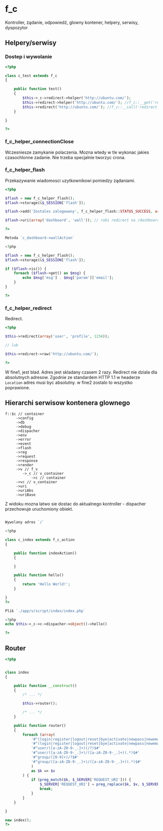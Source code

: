 # f_c

Kontroller, żądanie, odpowiedź, glowny kontener, helpery, serwisy, dyspozytor


## Helpery/serwisy


### Dostep i wywolanie

```php
<?php

class c_test extends f_c
{

    public function test()
    {
        $this->_c->redirect->helper('http://ubuntu.com/');
        $this->redirect->helper('http://ubuntu.com/'); //f_c::__get('redirect')
        $this->redirect('http://ubuntu.com/'); //f_c::__call('redirect', array('http://ubuntu.com/'))
    }

}

?>
```

###  f_c_helper_connectionClose

Wczesniesze zamykanie polaczenia.
Mozna wtedy w tle wykonac jakies czasochlonne zadanie.
Nie trzeba specjalnie tworzyc crona.

### f_c_helper_flash

Przekazywanie wiadomosci uzytkownikowi pomiedzy żądaniami.

```php
<?php

$flash = new f_c_helper_flash();
$flash->storage(&$_SESSION['flash']);

$flash->add('Zostales zalogowany', f_c_helper_flash::STATUS_SUCCESS, array('email' => 'user@domain.com'));

$flash->uri(array('dashboard', 'wall')); // robi redirect na /dashboard/wall

?>

Metoda `c_dashboard->wallAction`

<?php

$flash = new f_c_helper_flash();
$flash->storage(&$_SESSION['flash']);

if ($flash->is()) {
    foreach ($flash->get() as $msg) {
        echo $msg['msg'] . $msg['param']['email'];
    }
}

?>
```

### f_c_helper_redirect

Redirect.

```php
<?php

$this->redirect(array('user', 'profile', 1234));

// lub

$this->redirect->raw('http://ubuntu.com/');

?>
```

W fine1, jest blad. Adres jest skladany czasem 2 razy.
Redirect nie dziala dla absolutnych adresow.
Zgodnie ze standardem HTTP 1.1 w headerze `Location` adres musi byc  absolutny.
w fine2 zostalo to wszystko poprawione.

## Hierarchi serwisow kontenera glownego

```
f::$c // container
     ->config
     ->db
     ->debug
     ->dispacher
     ->env
     ->error
     ->event
     ->flash
     ->reg
     ->request
     ->response
     ->render
     ->v // f_v
        ->_c // v_container
            ->c // container
     ->vc // v_container
     ->uri
     ->uriAbs
     ->uriBase

```

Z widoku mozna latwo sie dostac do aktualnego kontroller - dispacher przechowuje uruchomiony obiekt.

```php

Wywolany adres `/`

<?php

class c_index extends f_c_action
{

    public function indexAction()
    {

    }

    public function hello()
    {
        return 'Hello World!';
    }

}
?>

Plik `./app/v/script/index/index.php`

<?php
echo $this->_c->c->dispacher->object()->hello()

?>
```

## Router

```php
<?php


class index
{

    public function __construct()
    {
        /* ... */

        $this->router();

        /* ... */
    }

    public function router()
    {
        foreach (array(
            '#^(login|register|logout|reset|bye|activate|newpass|newemail)$#'     => 'auth/$1',
            '#^(login|register|logout|reset|bye|activate|newpass|newemail)/(.*)#' => 'auth/$1/$2',
            '#^user/([a-zA-Z0-9-_.]+)(/?)$#'                                      => 'user/index/$1$2',
            '#^user/([a-zA-Z0-9-_.]+)/([a-zA-Z0-9-_.]+)(.*)$#'                    => 'user/$2/$1$3',
            '#^group/([0-9]+)/?$#'                                                => 'group/index/$1',
            '#^group/([a-zA-Z0-9-_.]+)/([a-zA-Z0-9-_.]+)(.*)$#'                   => 'group/$2/$1$3',
            )
            as $k => $v
        ) {
            if (preg_match($k, $_SERVER['REQUEST_URI'])) {
                $_SERVER['REQUEST_URI'] = preg_replace($k, $v, $_SERVER['REQUEST_URI']);
                break;
            }
        }
    }

}

new index();
?>
```

